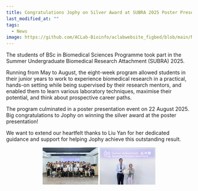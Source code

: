 ```yaml
---
title: Congratulations Jophy on Silver Award at SUBRA 2025 Poster Presentation!
last_modified_at: ""
tags: 
  - News
image: https://github.com/ACLab-Bioinfo/aclabwebsite_figbed/blob/main/News/2025/2025SUBRA-Jophy.jpg?raw=true
---
```


The students of BSc in Biomedical Sciences Programme took part in the Summer Undergraduate Biomedical Research Attachment (SUBRA) 2025.

Running from May to August, the eight-week program allowed students in their junior years to work to experience biomedical research in a practical, hands-on setting while being supervised by their research mentors, and enabled them to learn various laboratory techniques, maximise their potential, and think about prospective career paths.

The program culminated in a poster presentation event on 22 August 2025. Big congratulations to Jophy on winning the silver award at the poster presentation! 

We want to extend our heartfelt thanks to Liu Yan for her dedicated guidance and support for helping Jophy achieve this outstanding result.

<p align="center" width="60%">
    <img width="30%" src="https://github.com/ACLab-Bioinfo/aclabwebsite_figbed/blob/main/News/2025/2025SUBRA.jpg?raw=true">
    <img width="30%" src="https://github.com/ACLab-Bioinfo/aclabwebsite_figbed/blob/main/News/2025/2025SUBRA-Jophy.jpg?raw=true">
</p>
